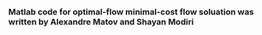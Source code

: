 ### Matlab code for optimal-flow minimal-cost flow soluation was written by Alexandre Matov and Shayan Modiri
